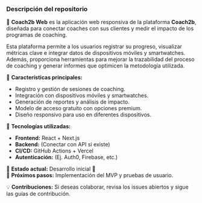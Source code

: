 ### **Descripción del repositorio**  

🚀 **Coach2b Web** es la aplicación web responsiva de la plataforma **Coach2b**, diseñada para conectar coaches con sus clientes y medir el impacto de los programas de coaching.  

Esta plataforma permite a los usuarios registrar su progreso, visualizar métricas clave e integrar datos de dispositivos móviles y smartwatches. Además, proporciona herramientas para mejorar la trazabilidad del proceso de coaching y generar informes que optimicen la metodología utilizada.  

🔹 **Características principales:**  
- Registro y gestión de sesiones de coaching.  
- Integración con dispositivos móviles y smartwatches.  
- Generación de reportes y análisis de impacto.  
- Modelo de acceso gratuito con opciones premium.  
- Diseño responsivo para uso en diferentes dispositivos.  

📌 **Tecnologías utilizadas:**  
- **Frontend:** React + Next.js  
- **Backend:** (Conectar con API si existe)  
- **CI/CD:** GitHub Actions + Vercel  
- **Autenticación:** (Ej. Auth0, Firebase, etc.)  

📅 **Estado actual:** Desarrollo inicial 🔧  
📢 **Próximos pasos:** Implementación del MVP y pruebas de usuario.  

💡 **Contribuciones:** Si deseas colaborar, revisa los issues abiertos y sigue las guías de contribución.  
